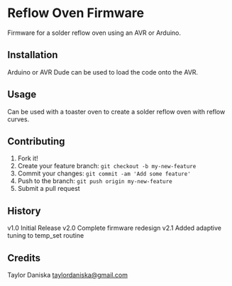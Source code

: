# Reflow Oven Firmware
Firmware for a solder reflow oven using an AVR or Arduino.

## Installation
Arduino or AVR Dude can be used to load the code onto the AVR.

## Usage
Can be used with a toaster oven to create a solder reflow oven with reflow curves.

## Contributing
1. Fork it!
2. Create your feature branch: `git checkout -b my-new-feature`
3. Commit your changes: `git commit -am 'Add some feature'`
4. Push to the branch: `git push origin my-new-feature`
5. Submit a pull request

## History
v1.0 Initial Release
v2.0 Complete firmware redesign
v2.1 Added adaptive tuning to temp_set routine

## Credits
Taylor Daniska
taylordaniska@gmail.com
